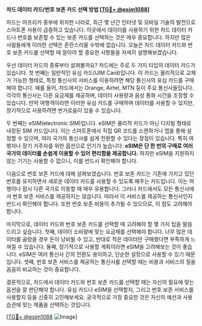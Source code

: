 **차드 데이터 카드/번호 보존 카드 선택 방법 [[TG💪+ @esim1088](https://t.me/s/esim1088)]**

차드는 아프리카 중부에 위치한 나라로, 최근 몇 년간 인터넷 및 모바일 기술의 발전으로 스마트폰 사용이 급증하고 있습니다. 이곳에서 데이터를 사용하기 위한 차드 데이터 카드나 번호를 보존할 수 있는 보존 카드를 선택하는 것은 매우 중요합니다. 하지만 많은 사람들에게 이러한 선택은 혼란스러울 수밖에 없습니다. 오늘은 차드 데이터 카드와 번호 보존 카드를 선택할 때 알아야 할 중요한 사항들을 자세히 설명해보겠습니다.

우선 데이터 카드의 종류부터 살펴볼까요? 차드에는 주로 두 가지 타입의 데이터 카드가 있습니다. 첫 번째는 일반적인 유심 카드(UIM Card)입니다. 이 카드는 물리적으로 교체가 가능한 형태로, 특정 통신사의 서비스를 이용하려면 해당 통신사의 유심 카드를 구매해야 합니다. 예를 들어, 차드에서는 Orange, Airtel, MTN 등이 주요 통신사들입니다. 각각의 통신사는 다른 요금제를 제공하며, 데이터 사용량과 음성 통화 시간을 조정할 수 있습니다. 만약 여행객이라면 이러한 유심 카드를 구매하여 데이터를 사용할 수 있지만, 장기적으로 사용하려면 번거로움이 있을 수 있습니다.

두 번째는 eSIM(electronic SIM)입니다. eSIM은 물리적 카드가 아닌 디지털 형태로 내장된 SIM 카드입니다. 이는 스마트폰에서 직접 QR 코드를 스캔하거나 앱을 통해 설정할 수 있으며, 여러 국가의 통신사를 쉽게 전환할 수 있다는 장점이 있습니다. 특히 여행자나 장기 거주자를 위한 옵션으로 인기가 높습니다. **eSIM은 단 한 번의 구매로 여러 국가의 데이터를 손쉽게 이용할 수 있어 편리함을 제공합니다.** 하지만 eSIM을 지원하지 않는 기기는 사용할 수 없으니, 이를 반드시 확인해야 합니다.

다음으로 번호 보존 카드에 대해 살펴보겠습니다. 번호 보존 카드는 기존에 가지고 있던 번호를 유지하면서 새로운 데이터 카드를 사용할 수 있도록 해주는 카드입니다. 이는 여행이나 잠시 다른 국가로 이동할 때 매우 유용합니다. 그러나 차드에서도 모든 통신사에서 번호 보존 서비스를 제공하지는 않습니다. 따라서 이 서비스를 제공하는 통신사인지 반드시 확인해야 합니다. 또한 번호 보존 비용이 추가될 수 있으므로, 이 점도 고려해야 합니다.

마지막으로, 데이터 카드와 번호 보존 카드를 선택할 때 고려해야 할 몇 가지 팁을 말씀드리고 싶습니다. 첫째, 데이터 소비량에 맞는 요금제를 선택해야 합니다. 너무 많은 데이터를 골랐을 경우 돈이 낭비될 수 있고, 반대로 적은 데이터만 구매했다면 부족하게 느껴질 수 있습니다. 둘째, 장기적으로 사용할 계획이라면 eSIM을 고려해보는 것이 좋습니다. eSIM은 여러 통신사 간의 전환도 용이하고, 단순한 설정으로 사용할 수 있기 때문입니다. 셋째, 번호 보존 서비스를 제공하는 통신사를 선택할 때는 비용과 서비스의 질을 꼼꼼히 비교하는 것이 중요합니다.

결론적으로, 차드에서 데이터 카드와 번호 보존 카드를 선택할 때는 자신의 필요에 맞는 옵션을 잘 판단해야 합니다. 유심 카드나 eSIM을 선택할지, 그리고 번호 보존 서비스를 사용할지 등을 신중히 고민해보세요. 궁극적으로 가장 중요한 것은 자신의 예산과 사용 습관에 맞는 제품을 선택하는 것입니다.

[[TG💪+ @esim1088](https://t.me/s/esim1088) ![Image](https://i.postimg.cc/Y0z9fWf4/image.png)]